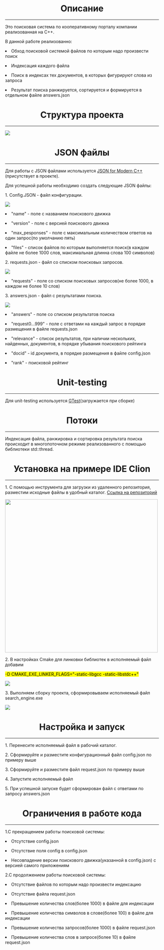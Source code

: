 
<h1 align="center">Описание</h1>
<hr></hr>
<body>Это поисковая система по кооперативному порталу компании реализованная на С++. 
<p>В данной работе реализованно:</p>
<p><li>Обход поисковой системой файлов по которым надо произвести поиск</p>
<p><li>Индексация каждого файла</p>
<p><li>Поиск в индексах тех документов, в которых фигурируют слова из запроса</p>
<p><li>Результат поиска ранжируется, сортируется и формируется в отдельном файле answers.json</p>
<p><h1 align="center">Структура проекта</h1></p>
<hr></hr>
<img src="struct.png">
<p><h1 align="center">JSON файлы</h1></p>
<hr></hr>
<p>Для работы c JSON файлами используется <a href="https://github.com/nlohmann/json">JSON for Modern C++</a>(присутствует в проекте).</p>
<p>Для успешной работы необходимо создать следующие JSON файлы:</p>
<p>1. Config.JSON - файл конфигурации.</p>
<p><img src="img_1.png"></p>
<p><li>"name" - поле с названием поискового движка</p>
<p><li>"version" - поле с версией поискового движка</p>
<p><li>"max_pesponses" - поле с максимальным количеством ответов на один запрос(по умолчанию пять)</p>
<p><li>"files" - список файлов по которым выполняется поиск(в каждом файле не более 1000 слов, максимальная длинна слова 100 символов)</p>
<p>2. requests.json - файл со списком поисковых запросов.</p>
<p><img src="img_2.png"></p>
<p><li>"requests" - поле со списком поисковых запросов(не более 1000, в каждом не более 10 слов)</p>
<p>3. answers.json - файл с результатами поиска.</p>
<p><img src="img_3.png"></p>
<p><li>"answers" - поле со списком результатов поиска</p>
<p><li>"request0...999" - поле с ответами на каждый запрос в порядке размещения в файле requests.json</p>
<p><li>"relevance" - список результатов, при наличии нескольких, найденных, документов, в порядке убывания поискового рейтинга</p>
<p><li>"docid" - id документа, в порядке размещения в файле config.json</p>
<p><li>"rank" - поисковой рейтинг</p>
<p><h1 align="center">Unit-testing</h1></p>
<hr></hr>
<p>Для unit-testing используется <a href="https://github.com/google/googletest">GTest</a>(загружается при сборке)</p>
<p><h1 align="center">Потоки</h1></p>
<hr></hr>
<p>Индексация файла, ранжировка и сортировка результата поиска происходит в многопоточном режиме реализованного с помощью библиотеки std::thread.</p>
<p><h1 align="center">Установка на примере IDE Clion</h1></p>
<hr></hr>
<p>1. С помощью инструмента для загрузки из удаленного репозитория, разместим исходные файлы в удобный каталог. <a href="https://github.com/Sereys13/search_engine/tree/main">Ссылка на репозиторий</a> </p>
<p><img src="img_4.png" width="500" height="500"></p>
<p>2. В настройках Cmake для линковки библиотек в исполняемый файл добавим</p>
<p><mark>-D CMAKE_EXE_LINKER_FLAGS="-static-libgcc -static-libstdc++"</mark></p>
<p><img src="img_6.png"></p>
<p>3. Выполняем сборку проекта, сформировываем исполняемый файл search_engine.exe </p>
<p><img src="img_5.png"></p>
<p><h1 align="center">Настройка и запуск</h1></p>
<hr></hr>
<p>1. Перенесите исполняемый файл в рабочий каталог.</p>
<p>2. Сформируйте и разместите конфигурационный файл config.json по примеру выше</p>
<p>3. Сформируйте и разместите файл request.json по примеру выше</p>
<p>4. Запустите исполняемый файл</p>
<p>5. При успешной запуске будет сформирован файл с ответами по запросу answers.json</p>
<p><h1 align="center">Ограничения в работе кода</h1></p>
<hr></hr>
<p>1.С прекращением работы поисковой системы:</p>
<p><li>Отсутствие config.json</p>
<p><li>Отсутствие поля config в config.json</p>
<p><li>Несовпадение версии поискового движка(указанной в config.json) с версией самого приложениям</p>
<p>2.С продолжением работы поисковой системы:</p>
<p><li>Отсутствие файлов по которым надо произвести индексацию</p>
<p><li>Отсутствие файла request.json</p>
<p><li>Превышение количества слов(более 1000) в файле для индексации</p>
<p><li>Превышение количества символов в слове(более 100) в файле для индексации</p>
<p><li>Превышение количества запросов(более 1000) в файле request.json</p>
<p><li>Превышение количества слов в запросе(более 10) в файле request.json</p>
</body>
